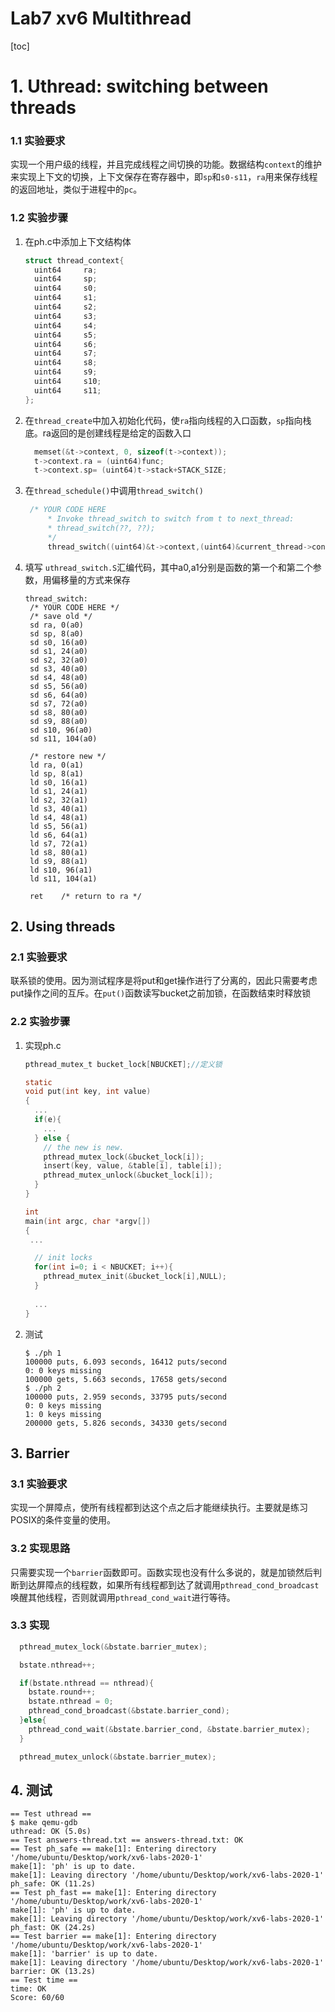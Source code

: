 # Lab7 xv6 Multithread

[toc]

# 1. Uthread: switching between threads

### 1.1 实验要求

实现一个用户级的线程，并且完成线程之间切换的功能。数据结构`context`的维护来实现上下文的切换，上下文保存在寄存器中，即`sp`和`s0-s11`，`ra`用来保存线程的返回地址，类似于进程中的`pc`。

### 1.2 实验步骤

1. 在ph.c中添加上下文结构体

   ```c
   struct thread_context{
     uint64     ra;
     uint64     sp;
     uint64     s0;
     uint64     s1;
     uint64     s2;
     uint64     s3;
     uint64     s4;
     uint64     s5;
     uint64     s6;
     uint64     s7;
     uint64     s8;
     uint64     s9;
     uint64     s10;
     uint64     s11;
   };
   ```

2. 在`thread_create`中加入初始化代码，使`ra`指向线程的入口函数，`sp`指向栈底。ra返回的是创建线程是给定的函数入口

   ```c
     memset(&t->context, 0, sizeof(t->context));
     t->context.ra = (uint64)func;
     t->context.sp= (uint64)t->stack+STACK_SIZE;
   ```

3. 在`thread_schedule()`中调用`thread_switch()`

   ~~~c
   	/* YOUR CODE HERE
        * Invoke thread_switch to switch from t to next_thread:
        * thread_switch(??, ??);
        */
        thread_switch((uint64)&t->context,(uint64)&current_thread->context);
   ~~~

4. 填写 `uthread_switch.S`汇编代码，其中a0,a1分别是函数的第一个和第二个参数，用偏移量的方式来保存

   ```SAS
   thread_switch:
   	/* YOUR CODE HERE */
   	/* save old */
   	sd ra, 0(a0)
   	sd sp, 8(a0)
   	sd s0, 16(a0)
   	sd s1, 24(a0)
   	sd s2, 32(a0)
   	sd s3, 40(a0)
   	sd s4, 48(a0)
   	sd s5, 56(a0)
   	sd s6, 64(a0)
   	sd s7, 72(a0)
   	sd s8, 80(a0)
   	sd s9, 88(a0)
   	sd s10, 96(a0)
   	sd s11, 104(a0)
   
   	/* restore new */
   	ld ra, 0(a1)
   	ld sp, 8(a1)
   	ld s0, 16(a1)
   	ld s1, 24(a1)
   	ld s2, 32(a1)
   	ld s3, 40(a1)
   	ld s4, 48(a1)
   	ld s5, 56(a1)
   	ld s6, 64(a1)
   	ld s7, 72(a1)
   	ld s8, 80(a1)
   	ld s9, 88(a1)
   	ld s10, 96(a1)
   	ld s11, 104(a1)
   
   	ret    /* return to ra */
   ```

   

## 2. Using threads

### 2.1 实验要求

联系锁的使用。因为测试程序是将put和get操作进行了分离的，因此只需要考虑put操作之间的互斥。在`put()`函数读写bucket之前加锁，在函数结束时释放锁

### 2.2 实验步骤

1. 实现ph.c

   ~~~c
   pthread_mutex_t bucket_lock[NBUCKET];//定义锁
   
   static 
   void put(int key, int value)
   {
     ...
     if(e){
       ...
     } else {
       // the new is new.
       pthread_mutex_lock(&bucket_lock[i]);
       insert(key, value, &table[i], table[i]);
       pthread_mutex_unlock(&bucket_lock[i]);
     }
   }
   
   int
   main(int argc, char *argv[])
   {
    ...
   
     // init locks
     for(int i=0; i < NBUCKET; i++){
       pthread_mutex_init(&bucket_lock[i],NULL);
     }
     
     ...
   }
   ~~~

2. 测试

   ```shell
   $ ./ph 1
   100000 puts, 6.093 seconds, 16412 puts/second
   0: 0 keys missing
   100000 gets, 5.663 seconds, 17658 gets/second
   $ ./ph 2
   100000 puts, 2.959 seconds, 33795 puts/second
   0: 0 keys missing
   1: 0 keys missing
   200000 gets, 5.826 seconds, 34330 gets/second
   ```

   

## 3. Barrier

### 3.1 实验要求

实现一个屏障点，使所有线程都到达这个点之后才能继续执行。主要就是练习POSIX的条件变量的使用。

### 3.2 实现思路

只需要实现一个`barrier`函数即可。函数实现也没有什么多说的，就是加锁然后判断到达屏障点的线程数，如果所有线程都到达了就调用`pthread_cond_broadcast`唤醒其他线程，否则就调用`pthread_cond_wait`进行等待。

### 3.3 实现

```c
  pthread_mutex_lock(&bstate.barrier_mutex);

  bstate.nthread++;

  if(bstate.nthread == nthread){
    bstate.round++;
    bstate.nthread = 0;
    pthread_cond_broadcast(&bstate.barrier_cond);
  }else{
    pthread_cond_wait(&bstate.barrier_cond, &bstate.barrier_mutex);
  }

  pthread_mutex_unlock(&bstate.barrier_mutex);
```



## 4. 测试

 ```shell
 == Test uthread == 
 $ make qemu-gdb
 uthread: OK (5.0s) 
 == Test answers-thread.txt == answers-thread.txt: OK 
 == Test ph_safe == make[1]: Entering directory '/home/ubuntu/Desktop/work/xv6-labs-2020-1'
 make[1]: 'ph' is up to date.
 make[1]: Leaving directory '/home/ubuntu/Desktop/work/xv6-labs-2020-1'
 ph_safe: OK (11.2s) 
 == Test ph_fast == make[1]: Entering directory '/home/ubuntu/Desktop/work/xv6-labs-2020-1'
 make[1]: 'ph' is up to date.
 make[1]: Leaving directory '/home/ubuntu/Desktop/work/xv6-labs-2020-1'
 ph_fast: OK (24.2s) 
 == Test barrier == make[1]: Entering directory '/home/ubuntu/Desktop/work/xv6-labs-2020-1'
 make[1]: 'barrier' is up to date.
 make[1]: Leaving directory '/home/ubuntu/Desktop/work/xv6-labs-2020-1'
 barrier: OK (13.2s) 
 == Test time == 
 time: OK 
 Score: 60/60
 ```

